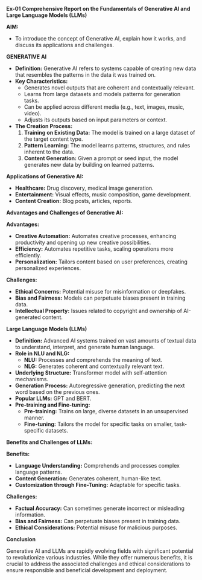 **Ex-01 Comprehensive Report on the Fundamentals of Generative AI and Large Language Models (LLMs)**

**AIM:**

* To introduce the concept of Generative AI, explain how it works, and discuss its applications and challenges.

**GENERATIVE AI**

* **Definition:** Generative AI refers to systems capable of creating new data that resembles the patterns in the data it was trained on.
* **Key Characteristics:**
  * Generates novel outputs that are coherent and contextually relevant.
  * Learns from large datasets and models patterns for generation tasks.
  * Can be applied across different media (e.g., text, images, music, video).
  * Adjusts its outputs based on input parameters or context.
* **The Creation Process:**
  1. **Training on Existing Data:** The model is trained on a large dataset of the target content type.
  2. **Pattern Learning:** The model learns patterns, structures, and rules inherent to the data.
  3. **Content Generation:** Given a prompt or seed input, the model generates new data by building on learned patterns.

**Applications of Generative AI:**

* **Healthcare:** Drug discovery, medical image generation.
* **Entertainment:** Visual effects, music composition, game development.
* **Content Creation:** Blog posts, articles, reports.

**Advantages and Challenges of Generative AI:**

**Advantages:**

* **Creative Automation:** Automates creative processes, enhancing productivity and opening up new creative possibilities.
* **Efficiency:** Automates repetitive tasks, scaling operations more efficiently.
* **Personalization:** Tailors content based on user preferences, creating personalized experiences.

**Challenges:**

* **Ethical Concerns:** Potential misuse for misinformation or deepfakes.
* **Bias and Fairness:** Models can perpetuate biases present in training data.
* **Intellectual Property:** Issues related to copyright and ownership of AI-generated content.

**Large Language Models (LLMs)**

* **Definition:** Advanced AI systems trained on vast amounts of textual data to understand, interpret, and generate human language.
* **Role in NLU and NLG:**
  * **NLU:** Processes and comprehends the meaning of text.
  * **NLG:** Generates coherent and contextually relevant text.
* **Underlying Structure:** Transformer model with self-attention mechanisms.
* **Generation Process:** Autoregressive generation, predicting the next word based on the previous ones.
* **Popular LLMs:** GPT and BERT.
* **Pre-training and Fine-tuning:**
  * **Pre-training:** Trains on large, diverse datasets in an unsupervised manner.
  * **Fine-tuning:** Tailors the model for specific tasks on smaller, task-specific datasets.

**Benefits and Challenges of LLMs:**

**Benefits:**

* **Language Understanding:** Comprehends and processes complex language patterns.
* **Content Generation:** Generates coherent, human-like text.
* **Customization through Fine-Tuning:** Adaptable for specific tasks.

**Challenges:**

* **Factual Accuracy:** Can sometimes generate incorrect or misleading information.
* **Bias and Fairness:** Can perpetuate biases present in training data.
* **Ethical Considerations:** Potential misuse for malicious purposes.

**Conclusion**

Generative AI and LLMs are rapidly evolving fields with significant potential to revolutionize various industries. While they offer numerous benefits, it is crucial to address the associated challenges and ethical considerations to ensure responsible and beneficial development and deployment.
